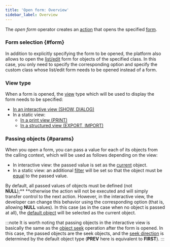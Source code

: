 ```yaml
---
title: 'Open form: Overview'
sidebar_label: Overview
---
```


The *open form* operator creates an [action](Actions.md) that opens the specified [form](Forms.md).

### Form selection {#form}

In addition to explicitly specifying the form to be opened, the platform also allows to open the [list/edit](Interactive_view.md#edtClass) form for objects of the specified class. In this case, you only need to specify the corresponding option and specify the custom class whose list/edit form needs to be opened instead of a form.

### View type

When a form is opened, the [view](Form_views.md) type which will be used to display the form needs to be specified:

-   [In an interactive view (SHOW, DIALOG)](In_an_interactive_view_SHOW_DIALOG_.md)
-   In a static view:
    -   [In a print view (PRINT)](In_a_print_view_PRINT_.md)
    -   [In a structured view (EXPORT, IMPORT)](In_a_structured_view_EXPORT_IMPORT_.md)

### Passing objects {#params}

When you open a form, you can pass a value for each of its objects from the calling context, which will be used as follows depending on the view:

-   In interactive view: the passed value is set as the [current](Form_structure.md#currentObject-broken) object.
-   In a static view: an additional [filter](Form_structure.md#filters) will be set so that the object must be [equal](Comparison_operators_=_..._.md) to the passed value.

By default, all passed values of objects must be defined (not **NULL**);** **otherwise the action will not be executed and will simply transfer control to the next action. However, in the interactive view, the developer can change this behavior using the corresponding option (that is, allowing **NULL** values). In this case (as in the case when no object is passed at all), the [default object](Interactive_view.md#defaultobject) will be selected as the current object. 


:::note
It is worth noting that passing objects in the interactive view is basically the same as the [object seek](Search_SEEK_.md) operation after the form is opened. In this case, the passed objects are the seek objects, and the [seek direction](Search_SEEK_.md#direction) is determined by the default object type (**PREV** here is equivalent to **FIRST**).
:::
